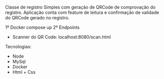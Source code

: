 Classe de registro Simples com geração de QRCode de comprovação do registro.
Aplicação conta com feature de leitura e confirmação de validade do QRCode gerado no registro.

1º Docker compose up
2º Endpoints
  - Scanner do QR Code: localhost:8080/scan.html

Tecnologias:
- Node
- MySql
- Docker
- Html + Css
